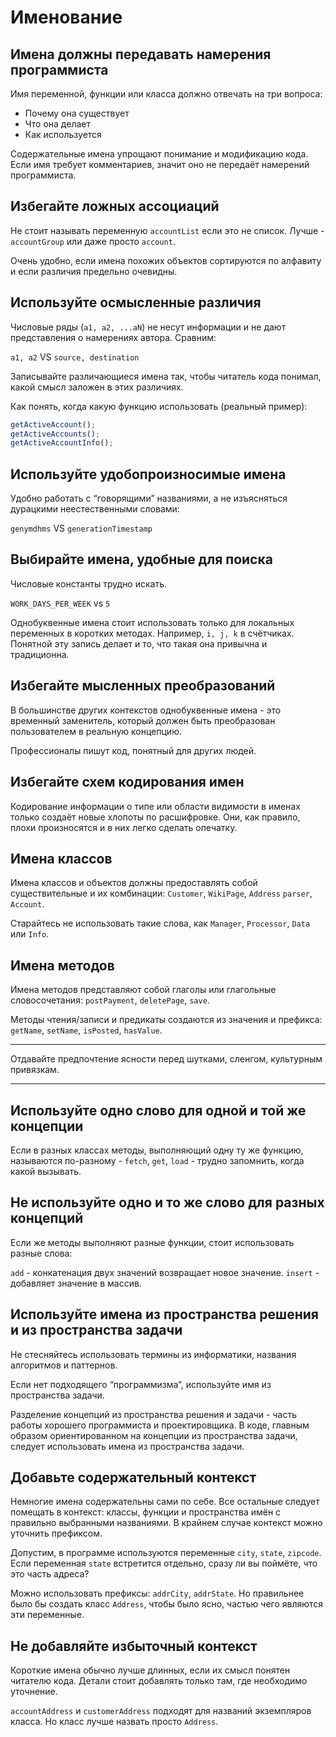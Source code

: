 # Именование

## Имена должны передавать намерения программиста

Имя переменной, функции или класса должно отвечать на три вопроса:
- Почему она существует
- Что она делает
- Как используется

Содержательные имена упрощают понимание и модификацию кода. Если имя требует комментариев, значит оно не передаёт намерений программиста.


## Избегайте ложных ассоциаций

Не стоит называть переменную `accountList` если это не список. Лучше - `accountGroup` или даже просто `account`.

Очень удобно, если имена похожих объектов сортируются по алфавиту и если различия предельно очевидны.


## Используйте осмысленные различия

Числовые ряды (`а1, а2, ...аN`) не несут информации и не дают представления о намерениях автора. Сравним:

`a1, a2` VS `source, destination`

Записывайте различающиеся имена так, чтобы читатель кода понимал, какой смысл заложен в этих различиях.

Как понять, когда какую функцию использовать (реальный пример):
```js
getActiveAccount();
getActiveAccounts();
getActiveAccountInfo();
```


## Используйте удобопроизносимые имена

Удобно работать с “говорящими” названиями, а не изъясняться дурацкими неестественными словами:

`genymdhms` VS `generationTimestamp`


## Выбирайте имена, удобные для поиска

Числовые константы трудно искать.

`WORK_DAYS_PER_WEEK` vs `5`

Однобуквенные имена стоит использовать только для локальных переменных в коротких методах. Например, `i, j, k` в счётчиках. Понятной эту запись делает и то, что такая она привычна и традиционна.


## Избегайте мысленных преобразований

В большинстве других контекстов однобуквенные имена - это временный заменитель, который должен быть преобразован пользователем в реальную концепцию.

Профессионалы пишут код, понятный для других людей.


## Избегайте схем кодирования имен

Кодирование информации о типе или области видимости в именах только создаёт новые хлопоты по расшифровке. Они, как правило, плохи произносятся и в них легко сделать опечатку.


## Имена классов

Имена классов и объектов должны предоставлять собой существительные и их комбинации: `Customer`, `WikiPage`, `Address` `parser`, `Account`.

Старайтесь не использовать такие слова, как `Manager`, `Processor`, `Data` или `Info`.


## Имена методов

Имена методов представляют собой глаголы или глагольные словосочетания: `postPayment`, `deletePage`, `save`.

Методы чтения/записи и предикаты создаются из значения и префикса: `getName`, `setName`, `isPosted`, `hasValue`.

---
Отдавайте предпочтение ясности перед шутками, сленгом, культурным привязкам.

---


## Используйте одно слово для одной и той же концепции

Если в разных классах методы, выполняющий одну ту же функцию, называются по-разному - `fetch`, `get`, `load` - трудно запомнить, когда какой вызывать.


## Не используйте одно и то же слово для разных концепций

Если же методы выполняют разные функции, стоит использовать разные слова:

`add` - конкатенация двух значений возвращает новое значение.
`insert` - добавляет значение в массив.


## Используйте имена из пространства решения и из пространства задачи

Не стесняйтесь использовать термины из информатики, названия алгоритмов и паттернов.

Если нет подходящего “программизма”, используйте имя из пространства задачи.

Разделение концепций из пространства решения и задачи - часть работы хорошего программиста и проектировщика. В коде, главным образом ориентированном на концепции из пространства задачи, следует использовать имена из пространства задачи.


## Добавьте содержательный контекст

Немногие имена содержательны сами по себе. Все остальные следует помещать в контекст: классы, функции и пространства имён с правильно выбранными названиями. В крайнем случае контекст можно уточнить префиксом.

Допустим, в программе используются переменные `city`, `state`, `zipcode`. Если переменная `state` встретится отдельно, сразу ли вы поймёте, что это часть адреса?

Можно использовать префиксы: `addrCity`, `addrState`. Но правильнее было бы создать класс `Address`, чтобы было ясно, частью чего являются эти переменные.


## Не добавляйте избыточный контекст

Короткие имена обычно лучше длинных, если их смысл понятен читателю кода. Детали стоит добавлять только там, где необходимо уточнение.

`accountAddress` и `customerAddress` подходят для названий экземпляров класса. Но класс лучше назвать просто `Address`.
